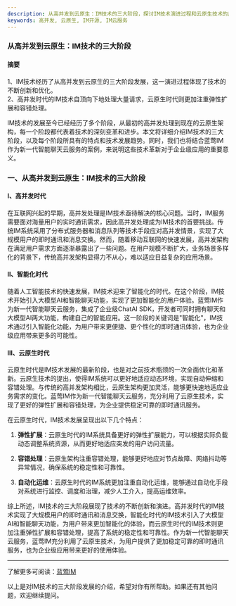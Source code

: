```yaml
---
description: 从高并发到云原生：IM技术的三大阶段，探讨IM技术演进过程和云原生技术的应用。
keywords: 高并发, 云原生, IM开源, IM云服务
---
```

### 从高并发到云原生：IM技术的三大阶段

#### **摘要**  
1、IM技术经历了从高并发到云原生的三大阶段发展，这一演进过程体现了技术的不断创新和优化。  
2、高并发时代的IM技术自顶向下地处理大量请求，云原生时代则更加注重弹性扩展和容错处理。  

IM技术的发展至今已经经历了多个阶段，从最初的高并发处理到现在的云原生架构，每一个阶段都代表着技术的深刻变革和进步。本文将详细介绍IM技术的三大阶段，以及每个阶段所具有的特点和技术发展趋势。同时，我们也将结合蓝莺IM作为新一代智能聊天云服务的案例，来说明这些技术革新对于企业级应用的重要意义。

### 一、从高并发到云原生：IM技术的三大阶段

#### Ⅰ、高并发时代

在互联网兴起的早期，高并发处理是IM技术亟待解决的核心问题。当时，IM服务需要面对海量用户的实时通讯需求，因此高并发处理成为IM技术的首要挑战。传统IM系统采用了分布式服务器和消息队列等技术手段应对高并发情景，实现了大规模用户的即时通讯和消息交换。然而，随着移动互联网的快速发展，高并发架构在满足用户需求方面逐渐暴露出了一些问题。在用户规模不断扩大，业务场景多样化的背景下，传统高并发架构显得力不从心，难以适应日益复杂的应用场景。

#### Ⅱ、智能化时代

随着人工智能技术的快速发展，IM技术迎来了智能化的时代。在这个阶段，IM技术开始引入大模型AI和智能聊天功能，实现了更加智能化的用户体验。蓝莺IM作为新一代智能聊天云服务，集成了企业级ChatAI SDK，开发者可同时拥有聊天和大模型AI两大功能，构建自己的智能应用。这一阶段的关键词是"智能化"，IM技术通过引入智能化功能，为用户带来更便捷、更个性化的即时通讯体验，也为企业级应用带来更多的可能性。

#### Ⅲ、云原生时代

云原生时代是IM技术发展的最新阶段，也是对之前技术瓶颈的一次全面优化和革新。云原生技术的提出，使得IM系统可以更好地适应动态环境，实现自动伸缩和容错处理。与传统的高并发架构相比，云原生架构更加灵活，能够更快速地适应业务需求的变化。蓝莺IM作为新一代智能聊天云服务，充分利用了云原生技术，实现了更好的弹性扩展和容错处理，为企业提供稳定可靠的即时通讯服务。

在云原生时代，IM技术发展呈现出以下几个特点：

1. **弹性扩展**：云原生时代的IM系统具备更好的弹性扩展能力，可以根据实际负载动态调整系统资源，从而更好地适应突发的用户访问流量。

2. **容错处理**：云原生架构注重容错处理，能够更好地应对节点故障、网络抖动等异常情况，确保系统的稳定性和可靠性。

3. **自动化运维**：云原生时代的IM系统更加注重自动化运维，能够通过自动化手段对系统进行监控、调度和治理，减少人工介入，提高运维效率。

综上所述，IM技术的三大阶段展现了技术的不断创新和演进。高并发时代的IM技术实现了大规模用户的即时通讯和消息交换，智能化时代的IM技术引入了大模型AI和智能聊天功能，为用户带来更加智能化的体验，而云原生时代的IM技术则更加注重弹性扩展和容错处理，提高了系统的稳定性和可靠性。作为新一代智能聊天云服务，蓝莺IM充分利用了云原生技术，为用户提供了更加稳定可靠的即时通讯服务，也为企业级应用带来更好的使用体验。

---
了解更多可阅读：[蓝莺IM](https://www.lanyingim.com)

以上是对IM技术的三大阶段发展的介绍，希望对你有所帮助。如果还有其他问题，欢迎继续提问。
